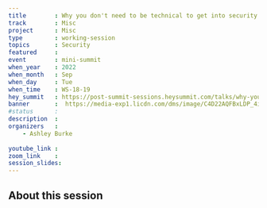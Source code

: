 ```yaml
---
title        : Why you don't need to be technical to get into security
track        : Misc
project      : Misc
type         : working-session
topics       : Security
featured     :
event        : mini-summit
when_year    : 2022
when_month   : Sep
when_day     : Tue
when_time    : WS-18-19
hey_summit   : https://post-summit-sessions.heysummit.com/talks/why-you-dont-need-to-be-technical-to-get-into-security/
banner       :  https://media-exp1.licdn.com/dms/image/C4D22AQFBxLDP_4i9QQ/feedshare-shrink_800/0/1662333275287?e=1665619200&v=beta&t=poiJB1SSvWghafToO6ciScn3pt8KBFFMeGAzH35GC9A
#status      : 
description  :
organizers   :
    - Ashley Burke
   
youtube_link : 
zoom_link    : 
session_slides:
---
```




## About this session
